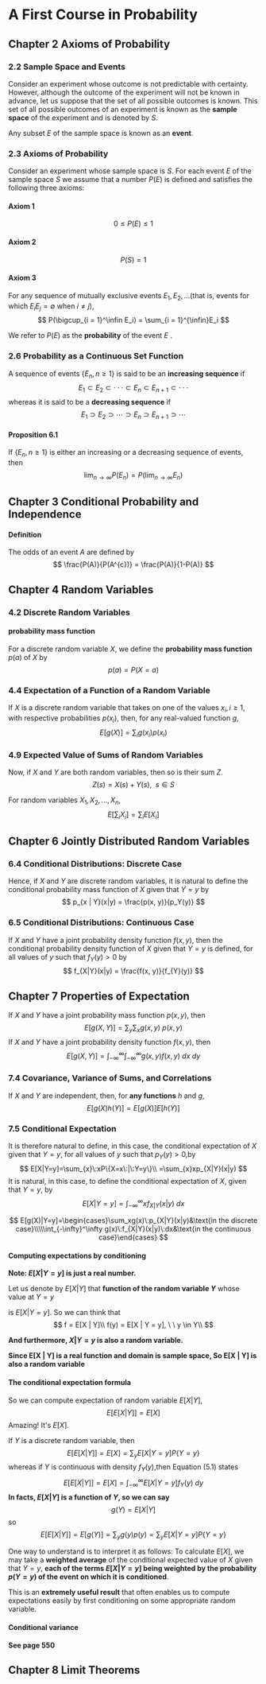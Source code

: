 # A First Course in Probability

## Chapter 2 Axioms of Probability 

### 2.2 Sample Space and Events

Consider an experiment whose outcome is not predictable with certainty. However, although the outcome of the experiment will not be known in advance, let us suppose that the set of all possible outcomes is known. This set of all possible outcomes of an experiment is known as the **sample space** of the experiment and is denoted by *$S$*.



Any subset $E$ of the sample space is known as an **event**. 



### 2.3 Axioms of Probability 

Consider an experiment whose sample space is $S$. For each event $E$ of the sample space $S$ we assume that a number $P(E)$ is defined and satisfies the following three axioms:

#### Axiom 1

$$
0 \le P(E) \le 1
$$

#### Axiom 2

$$
P(S) = 1
$$

#### Axiom 3

For any sequence of mutually exclusive events $E_1,E_2,...($that is, events for which $E_iE_j=\emptyset$ when $i\neq j)$,
$$
P(\bigcup_{i = 1}^\infin E_i) = \sum_{i = 1}^{\infin}E_i
$$


We refer to $P(E)$ as the **probability** of the event $E$ .



### 2.6 Probability as a Continuous Set Function

A sequence of events $\{E_n,n\geq1\}$ is said to be an **increasing sequence** if
$$
E_1\subset E_2\subset\cdotp\cdotp\cdotp\subset E_n\subset E_{n+1}\subset\cdotp\cdotp\cdotp 
$$
whereas it is said to be a **decreasing sequence** if
$$
E_1\supset E_2\supset\cdots\supset E_n\supset E_{n+1}\supset\cdots 
$$

#### Proposition 6.1

If $\{E_n,n\geq1\}$ is either an increasing or a decreasing sequence of events, then
$$
\lim_{n\to\infty}P(E_n)=P(\lim_{n\to\infty}E_n)
$$


## Chapter 3 Conditional Probability and Independence 

#### Definition

The odds of an event $A$ are defined by 
$$
\frac{P(A)}{P(A^{c})} = \frac{P(A)}{1-P(A)} 
$$


## Chapter 4 Random Variables 

### 4.2 Discrete Random Variables 

#### probability mass function

For a discrete random variable $X$, we define the **probability mass function** $p(a)$ of $X$ by
$$
p(a) = P(X = a)
$$


### 4.4 Expectation of a Function of a Random Variable

If $X$ is a discrete random variable that takes on one of the values $x_i,i\geq1$, with respective probabilities $p(x_i)$, then, for any real-valued function $g$,
$$
E[g(X)]=\sum_i g(x_i)p(x_i)
$$

### 4.9 Expected Value of Sums of Random Variables 

Now, if $X$ and $Y$ are both random variables, then so is their sum $Z$. 
$$
Z(s) = X(s) + Y(s), \ \ s\in S
$$


For random variables $X_1,X_2,...,X_n$,
$$
E[\sum_i X_i] = \sum_i E[X_i]
$$


## Chapter 6 Jointly Distributed Random Variables 

### 6.4 Conditional Distributions: Discrete Case 

Hence, if $X$ and $Y$ are discrete random variables, it is natural to define the conditional probability mass function of $X$ given that $Y = y$ by
$$
p_{x | Y}(x|y) = \frac{p(x, y)}{p_Y(y)}
$$

### 6.5 Conditional Distributions: Continuous Case 

If $X$ and $Y$ have a joint probability density function $f(x,y)$, then the conditional probability density function of $X$ given that $Y = y$ is defined, for all values of $y$ such that $f_Y(y) >0$ by
$$
f_{X|Y}(x|y) = \frac{f(x, y)}{f_{Y}(y)}
$$


## Chapter 7 Properties of Expectation 

If $X$ and $Y$ have a joint probability mass function $p(x,y)$, then
$$
E[g(X,Y)]=\sum_y\sum_xg(x,y)\:p(x,y)
$$
If $X$ and $Y$ have a joint probability density function $f(x,y)$, then
$$
E[g(X,Y)]=\int_{-\infty}^{\infty}\int_{-\infty}^{\infty}g(x,y)f(x,y)\:dx\:dy
$$


### 7.4 Covariance, Variance of Sums, and Correlations 

If $X$ and $Y$ are independent, then, for **any functions** $h$ and $g$,
$$
E[g(X)h(Y)]=E[g(X)]E[h(Y)]
$$


### 7.5 Conditional Expectation 

It is therefore natural to define, in this case, the conditional expectation of $X$ given
that $Y=y$, for all values of $y$ such that $p_Y(y)>0$,by
$$
E[X|Y=y]=\sum_{x}\:xP\{X=x\:|\:Y=y\}\\
=\sum_{x}xp_{X|Y}(x|y)
$$
It is natural, in this case, to define the conditional expectation of $X$, given that $Y=y$, by
$$
E[X|Y=y]=\int_{-\infty}^\infty xf_{X|Y}(x|y)\:dx
$$

$$
E[g(X)|Y=y]=\begin{cases}\sum_xg(x)\:p_{X|Y}(x|y)&\text{in the discrete case}\\\\\int_{-\infty}^\infty g(x)\:f_{X|Y}(x|y)\:dx&\text{in the continuous case}\end{cases}
$$



#### Computing expectations by conditioning 

**Note: $E[X | Y = y]$ is just a real number.**

Let us denote by $E[X | Y]$ that **function of the random variable $Y$** whose value at $Y = y$

is $E[X | Y= y]$. So we can think that
$$
f = E[X | Y]\\
f(y) = E[X | Y = y], \ \ y \in Y\\
$$


**And furthermore, $X | Y = y$ is also a random variable.**

**Since E[X | Y] is a real function and domain is sample space, So E[X | Y] is also a  random variable**



#### The conditional expectation formula

So we can compute expectation of random variable $E[X|Y]$, 
$$
E[E[X|Y]] = E[X]
$$
Amazing! It's $E[X]$.

If $Y$ is a discrete random variable, then 
$$
E[E[X|Y]] = E[X] =\sum_yE[X|Y=y]P\{Y=y\}
$$
whereas if $Y$ is continuous with density $f_Y(y)$,then Equation (5.1) states
$$
E[E[X|Y]] =E[X]=\int_{-\infty}^\infty E[X|Y=y]f_Y(y)\:dy
$$
**In facts, $E[X|Y]$ is a function of $Y$, so we can say**
$$
g(Y) = E[X|Y]
$$
so
$$
E[E[X|Y]] = E[g(Y)] = \sum_yg(y)p(y) =\sum_yE[X|Y=y]P\{Y=y\}
$$


One way to understand  is to interpret it as follows: To calculate $E[X]$, we may take a **weighted average** of the conditional expected value of $X$ given that $Y = y$, **each of the terms $E[X | Y = y]$ being weighted by the probability $p(Y = y)$ of the event on which it is conditioned**. 

This is an **extremely useful result** that often enables us to compute expectations easily by first conditioning on some appropriate random variable. 



#### Conditional variance 

**See page 550**



## Chapter 8 Limit Theorems 

 